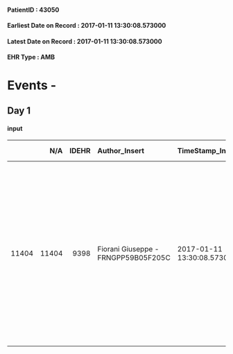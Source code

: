 
#### PatientID : 43050
#### Earliest Date on Record : 2017-01-11 13:30:08.573000
#### Latest Date on Record : 2017-01-11 13:30:08.573000
#### EHR Type : AMB

# Events - 

## Day 1

#### input
|       |    N/A |   IDEHR | Author_Insert                       | TimeStamp_Insert           | EHRType   |   PatientID |   IDDigitalSignDocument | persone_vicine   |   Unnamed: 0_x.1 |   IDANAMNESI_SOCIALE | Patient   | FamigliaAltro   | Paziente_T   | FamigliaAltro_T   |   Non_Rilevabile_x.1 | Note_Non_Rilevabile_x.1   | opt_Problemi   | Note_I                                                                                                                                                                                                                                         | ds_note_timori                                                                                                                                                                                    | chk_contr_sintomi   | opt_paziente_a   | opt_famiglia_a   | opt_adeguatezza   | opt_paziente_solo   | ds_note_con                                                                                                                                                                                                                                                                                                                 | opt_presente_assente   | Presenza_minori   | Caregiver_principale   | opt_capacita   | opt_necessario   | opt_presente   | opt_risorse_ec   | opt_paziente_psi   | opt_Ins_vol   | opt_paziente_ad   | opt_caregiver_ad   | opt_esenzione   | opt_inv_civile   |   invalidita_perc | ds_codice_es   | Needs     | Domestic partnership   | Fragility   | opt_disponibilita_f   | opt_indennita_acc   | opt_legge   | opt_famiglia_psi   | opt_disponibilit_paz   |
|------:|-------:|--------:|:------------------------------------|:---------------------------|:----------|------------:|------------------------:|:-----------------|-----------------:|---------------------:|:----------|:----------------|:-------------|:------------------|---------------------:|:--------------------------|:---------------|:-----------------------------------------------------------------------------------------------------------------------------------------------------------------------------------------------------------------------------------------------|:--------------------------------------------------------------------------------------------------------------------------------------------------------------------------------------------------|:--------------------|:-----------------|:-----------------|:------------------|:--------------------|:----------------------------------------------------------------------------------------------------------------------------------------------------------------------------------------------------------------------------------------------------------------------------------------------------------------------------|:-----------------------|:------------------|:-----------------------|:---------------|:-----------------|:---------------|:-----------------|:-------------------|:--------------|:------------------|:-------------------|:----------------|:-----------------|------------------:|:---------------|:----------|:-----------------------|:------------|:----------------------|:--------------------|:------------|:-------------------|:-----------------------|
| 11404 |  11404 |    9398 | Fiorani Giuseppe - FRNGPP59B05F205C | 2017-01-11 13:30:08.573000 | AMB       |       43050 |                  611268 | N/A              |             4977 |                 3238 | Si#1      | Si#1            | No#0         | Si#1              |                    0 | NR                        | No#0           | La pz,lucida e consapevole,√® informata della malattia e della sua progressione. La figlia Angela ,persona congruente ad un percorso di sole cure palliative,√® informata del peggioramento e dell'assenza di spazi terapeutici di trattamento | Dal colloquio non sono emersi specifici timori da parte della figlia,la quale √® di supporto attivo.Andr√† supportata al domicilio,per permetterle di assisterla in questa fase nel modo migliore | controllo sintomi#0 | Indefinite#2     | Congruenti#1     | Si#1              | No#0                | La pz √® vedova dal 2012 e ha sempre vissuto da sola. Dal mese di giugno dello scorso anno,la figlia Angela di aa 57,la quale √® divorziata,√® andata a vivere presso la sua abitazione,per assisterla.L'altro figlio Paolo ha 53 anni,vive a sua volta a Buccinasco ed √® di supporto,seppure minore rispetto alla sorella | Presente#1             | No#0              | La figlia Angela       | Adeguato#0     | No#0             | No#0           | Adeguate#1       | No#0               | No#0          | Totale#2          | Totale#2           | Si#1            | Si#1             |               100 | 048 + IC 14    | Clinici#0 | Figli#2                | nessuna#0   | No#0                  | Si#1                | No#0        | No#0               | No#0                   |


